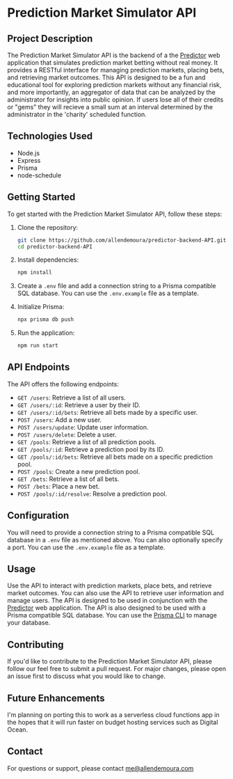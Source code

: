 # Prediction Market Simulator API

## Project Description

The Prediction Market Simulator API is the backend of a the [Predictor](https://github.com/allendemoura/predictor-react) web application that simulates prediction market betting without real money. It provides a RESTful interface for managing prediction markets, placing bets, and retrieving market outcomes. This API is designed to be a fun and educational tool for exploring prediction markets without any financial risk, and more importantly, an aggregator of data that can be analyzed by the administrator for insights into public opinion. If users lose all of their credits or "gems" they will recieve a small sum at an interval determined by the administrator in the 'charity' scheduled function.

## Technologies Used

- Node.js
- Express
- Prisma
- node-schedule

## Getting Started

To get started with the Prediction Market Simulator API, follow these steps:

1. Clone the repository:

   ```bash
   git clone https://github.com/allendemoura/predictor-backend-API.git
   cd predictor-backend-API
   ```

2. Install dependencies:

   ```bash
   npm install
   ```

3. Create a `.env` file and add a connection string to a Prisma compatible SQL database. You can use the `.env.example` file as a template.

4. Initialize Prisma:

   ```bash
   npx prisma db push
   ```

5. Run the application:
   ```bash
   npm run start
   ```

## API Endpoints

The API offers the following endpoints:

- `GET /users`: Retrieve a list of all users.
- `GET /users/:id`: Retrieve a user by their ID.
- `GET /users/:id/bets`: Retrieve all bets made by a specific user.
- `POST /users`: Add a new user.
- `POST /users/update`: Update user information.
- `POST /users/delete`: Delete a user.
- `GET /pools`: Retrieve a list of all prediction pools.
- `GET /pools/:id`: Retrieve a prediction pool by its ID.
- `GET /pools/:id/bets`: Retrieve all bets made on a specific prediction pool.
- `POST /pools`: Create a new prediction pool.
- `GET /bets`: Retrieve a list of all bets.
- `POST /bets`: Place a new bet.
- `POST /pools/:id/resolve`: Resolve a prediction pool.

## Configuration

You will need to provide a connection string to a Prisma compatible SQL database in a `.env` file as mentioned above. You can also optionally specify a port. You can use the `.env.example` file as a template.

## Usage

Use the API to interact with prediction markets, place bets, and retrieve market outcomes. You can also use the API to retrieve user information and manage users. The API is designed to be used in conjunction with the [Predictor](https://github.com/allendemoura/predictor-react) web application. The API is also designed to be used with a Prisma compatible SQL database. You can use the [Prisma CLI](https://www.prisma.io/docs/reference/tools-and-interfaces/prisma-cli) to manage your database.

## Contributing

If you'd like to contribute to the Prediction Market Simulator API, please follow our feel free to submit a pull request. For major changes, please open an issue first to discuss what you would like to change.

## Future Enhancements

I'm planning on porting this to work as a serverless cloud functions app in the hopes that it will run faster on budget hosting services such as Digital Ocean.

## Contact

For questions or support, please contact me@allendemoura.com
